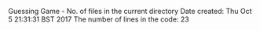 Guessing Game - No. of files in the current directory
Date created:
Thu Oct  5 21:31:31 BST 2017
The number of lines in the code:
23
